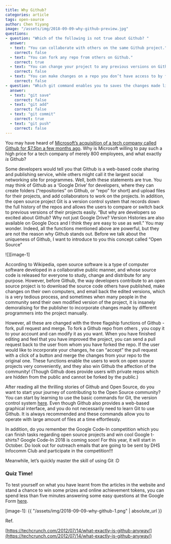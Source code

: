 ```yaml
---
title: Why Github?
categories: article
tags: open-source
author: Chen Yiyang
image: "/assets/img/2018-09-09-why-github-preview.jpg"
questions:
- question: "Which of the following is not true about Github? "
  answer: 
  - text: "You can collaborate with others on the same Github project."
    correct: false
  - text: "You can fork any repo from others on Github."
    correct: true
  - text: "You can change your project to any previous versions on Github."
    correct: false
  - text: "You can make changes on a repo you don’t have access to by forking it."
    correct: false
- question: "Which git command enables you to saves the changes made like a snapshot, before updating the remote repo? "
  answer: 
  - text: "git save"
    correct: false
  - text: "git add"
    correct: false
  - text: "git commit"
    correct: true
  - text: "git push"
    correct: false
---
```


You may have heard of [Microsoft’s acquisition of a tech company called Github for $7.5bn a few months ago](https://www.bbc.com/news/technology-44351214). Why is Microsoft willing to pay such a high price for a tech company of merely 800 employees, and what exactly *is* Github?

Some developers would tell you that Github is a web-based code sharing and publishing service, while others might call it the largest social networking site for programmes. Well,  both these statements are true. You may think of Github as a ‘Google Drive’ for developers, where they can create folders (“repositories” on Github, or “repo” for short) and upload files for their projects, and add collaborators to work on the projects. In addition, the open source project Git is a version control system that records down the full history of the repos and allows the users to compare or switch back to previous versions of their projects easily. “But why are developers so excited about Github? Why not just Google Drive? Version Histories are also available on Google Docs and I think they are easy to use as well.” You may wonder. Indeed, all the functions mentioned above are powerful, but they are not the reason why Github stands out. Before we talk about the uniqueness of Github, I want to introduce to you this concept called “Open Source”

![][image-1]

According to Wikipedia, open source software is a type of computer software developed in a collaborative public manner, and whose source code is released for everyone to study, change and distribute for any purpose. However, before Github, the way developers contribute to an open source project is to download the source code others have published, make changes on their own computers, and email back the edited versions, which is a very tedious process, and sometimes when many people in the community send their own modified version of the project, it is insanely demoralising for the publisher to incorporate changes made by different programmers into the project manually.

However, all these are changed with the three flagship functions of Github - fork, pull request and merge. To fork a Github repo from others , you copy it to your account and can modify it as you want. When you have finished editing and feel that you have improved the project, you can send a pull request back to the user from whom you have forked the repo. If the user would like to incorporate your changes, he can “accept” the pull request with a click of a button and merge the changes from your repo to the original one. These functions enable the users to work on open source projects very conveniently, and they also win Github the affection of the community! (Though Github does provide users with private repos which are hidden from the public and cannot be forked by the public.)

After reading all the thrilling stories of Github and Open Source, do you want to start your journey of contributing to the Open Source community? You can start by learning to use the basic commands for Git, the version control system [here](https://guides.github.com/introduction/git-handbook/). Even though Github also provides a web-based graphical interface, and you do not necessarily need to learn Git to use Github. It is always recommended and these commands allow you to operate with large amount of files at a time effortlessly.

In addition, do you remember the Google Code-In competition which you can finish tasks regarding open source projects and win cool Google t-shirts? Google Code-In 2018 is coming soon! For this year, it will start in October. Do look out for outreach emails that are going to be sent by DHS Infocomm Club and participate in the competition!!!

Meanwhile, let’s quickly master the skill of using Git :D

### Quiz Time!
To test yourself on what you have learnt from the articles in the website and stand a chance to win some prizes and online achievement tokens, you can spend less than five minutes answering some easy questions at the Google Form [here](https://docs.google.com/forms/d/e/1FAIpQLScLalyQExWR72WUd10N-Csb0V2Lf7pvUd6mUvfDW3tAHPJ1eg/viewform?usp=sf_link).  

[image-1]: {{ "/assets/img/2018-09-09-why-github-1.png" | absolute_url }}

Ref.

[https://techcrunch.com/2012/07/14/what-exactly-is-github-anyway/](https://techcrunch.com/2012/07/14/what-exactly-is-github-anyway/)